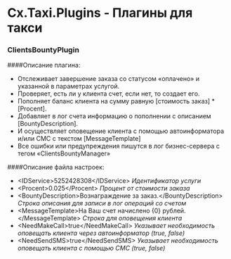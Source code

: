 # Cx.Taxi.Plugins - Плагины для такси

### ClientsBountyPlugin
####Описание плагина:
* Отслеживает завершение заказа со статусом «оплачено» и указанной в параметрах услугой.
* Проверяет, есть ли у клиента счет, если нет, то создает его.
* Пополняет баланс клиента на сумму равную [стоимость заказ] * [Procent].
* Добавляет в лог счета информацию о пополнении с описанием [BountyDescription].
* И осуществляет оповещение клиента с помощью автоинформатора и/или СМС с текстом [MessageTemplate]
* Все ошибки или предупреждения пишутся в лог бизнес-сервера с тегом «ClientsBountyManager»

####Описание файла настроек:
* \<IDService>5252428308\</IDService> <i>Идентификатор услуги</i>
* \<Procent>0.025\</Procent> <i>Процент от стоимости заказа</i>
* \<BountyDescription>Вознаграждение за заказ.\</BountyDescription> <i>Строка описания для записи в лог операций со счетом</i>
* \<MessageTemplate>На Ваш счет начислено {0} рублей.\</MessageTemplate> <i>Строка для оповещения клиента</i>
* \<NeedMakeCall>true\</NeedMakeCall> <i>Указывает необходимость оповещать клиента через автоинформатор (true, false)</i>
* \<NeedSendSMS>true\</NeedSendSMS> <i>Указывает необходимость оповещать клиента с помощью СМС (true, false)</i>
